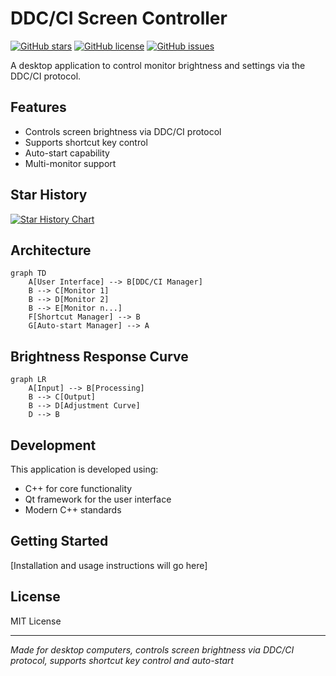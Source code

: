 # DDC/CI Screen Controller

[![GitHub stars](https://img.shields.io/github/stars/xiaobai-Lethe/DDC-CI-control?style=social)](https://github.com/xiaobai-Lethe/DDC-CI-control/stargazers)
[![GitHub license](https://img.shields.io/github/license/xiaobai-Lethe/DDC-CI-control?color=brightgreen)](https://github.com/xiaobai-Lethe/DDC-CI-control/blob/main/LICENSE)
[![GitHub issues](https://img.shields.io/github/issues/xiaobai-Lethe/DDC-CI-control?color=blue)](https://github.com/xiaobai-Lethe/DDC-CI-control/issues)

A desktop application to control monitor brightness and settings via the DDC/CI protocol. 

## Features

- Controls screen brightness via DDC/CI protocol
- Supports shortcut key control
- Auto-start capability 
- Multi-monitor support


## Star History

[![Star History Chart](https://api.star-history.com/svg?repos=xiaobai-Lethe/DDC-CI-control&type=Date)](https://star-history.com/#xiaobai-Lethe/DDC-CI-control&Date)

## Architecture

```mermaid
graph TD
    A[User Interface] --> B[DDC/CI Manager]
    B --> C[Monitor 1]
    B --> D[Monitor 2]
    B --> E[Monitor n...]
    F[Shortcut Manager] --> B
    G[Auto-start Manager] --> A
```

## Brightness Response Curve

```mermaid
graph LR
    A[Input] --> B[Processing]
    B --> C[Output]
    B --> D[Adjustment Curve]
    D --> B
```

## Development

This application is developed using:
- C++ for core functionality
- Qt framework for the user interface
- Modern C++ standards

## Getting Started

[Installation and usage instructions will go here]

## License

MIT License

---

*Made for desktop computers, controls screen brightness via DDC/CI protocol, supports shortcut key control and auto-start*

